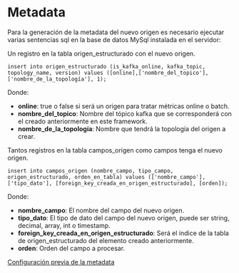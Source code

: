 # Metadata

Para la generación de la metadata del nuevo origen es necesario ejecutar varias sentencias sql en la base de datos MySql 
instalada en el servidor:

Un registro en la tabla origen_estructurado con el nuevo origen.
```
insert into origen_estructurado (is_kafka_online, kafka_topic, topology_name, version) values ([online],['nombre_del_topico'],['nombre_de_la_topología'], 1);
```
Donde:

- **online**: true o false si será un origen para tratar métricas online o batch.
- **nombre_del_topico**: Nombre del tópico kafka que se corresponderá con el creado anteriormente en este framework.
- **nombre_de_la_topología**: Nombre que tendrá la topología del origen a crear.


Tantos registros en la tabla campos_origen como campos tenga el nuevo origen.
```
insert into campos_origen (nombre_campo, tipo_campo, origen_estructurado, orden_en_tabla) values (['nombre_campo'], ['tipo_dato'], [foreign_key_creada_en_origen_estructurado], [orden]);
```

Donde:

- **nombre_campo**: El nombre del campo del nuevo origen.
- **tipo_dato**: El tipo de dato del campo del nuevo origen, puede ser string, decimal, array<double>, int o timestamp.
- **foreign_key_creada_en_origen_estructurado**: Será el índice de la tabla de origen_estructurado del elemento creado anteriormente.
- **orden**: Orden del campo a procesar.

        
[Configuración previa de la metadata](https://github.com/Produban/openbus/blob/web_console/web_console/doc/README_metadata.md)

